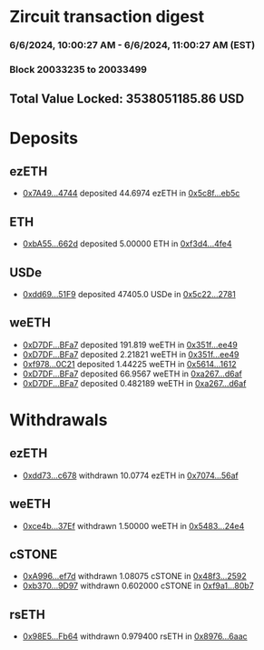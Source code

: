 # Zircuit transaction digest
### 6/6/2024, 10:00:27 AM - 6/6/2024, 11:00:27 AM (EST)
### Block 20033235 to 20033499

## Total Value Locked: 3538051185.86 USD

# Deposits
## ezETH
- [0x7A49...4744](https://etherscan.io/address/0x7A493Be5c2ce014cD049Bf178a1ac0Db1B434744) deposited 44.6974 ezETH in [0x5c8f...eb5c](https://etherscan.io/tx/0x7A493Be5c2ce014cD049Bf178a1ac0Db1B434744)
## ETH
- [0xbA55...662d](https://etherscan.io/address/0xbA55BDbF959DF826dA6c35487eB15FaD2164662d) deposited 5.00000 ETH in [0xf3d4...4fe4](https://etherscan.io/tx/0xbA55BDbF959DF826dA6c35487eB15FaD2164662d)
## USDe
- [0xdd69...51F9](https://etherscan.io/address/0xdd69b89ba0c3ba33AA049BC5b371Cd29B74751F9) deposited 47405.0 USDe in [0x5c22...2781](https://etherscan.io/tx/0xdd69b89ba0c3ba33AA049BC5b371Cd29B74751F9)
## weETH
- [0xD7DF...BFa7](https://etherscan.io/address/0xD7DF7E085214743530afF339aFC420c7c720BFa7) deposited 191.819 weETH in [0x351f...ee49](https://etherscan.io/tx/0xD7DF7E085214743530afF339aFC420c7c720BFa7)
- [0xD7DF...BFa7](https://etherscan.io/address/0xD7DF7E085214743530afF339aFC420c7c720BFa7) deposited 2.21821 weETH in [0x351f...ee49](https://etherscan.io/tx/0xD7DF7E085214743530afF339aFC420c7c720BFa7)
- [0xf978...0C21](https://etherscan.io/address/0xf9785a9F81c541FDa5fa77827201309831000C21) deposited 1.44225 weETH in [0x5614...1612](https://etherscan.io/tx/0xf9785a9F81c541FDa5fa77827201309831000C21)
- [0xD7DF...BFa7](https://etherscan.io/address/0xD7DF7E085214743530afF339aFC420c7c720BFa7) deposited 66.9567 weETH in [0xa267...d6af](https://etherscan.io/tx/0xD7DF7E085214743530afF339aFC420c7c720BFa7)
- [0xD7DF...BFa7](https://etherscan.io/address/0xD7DF7E085214743530afF339aFC420c7c720BFa7) deposited 0.482189 weETH in [0xa267...d6af](https://etherscan.io/tx/0xD7DF7E085214743530afF339aFC420c7c720BFa7)
# Withdrawals
## ezETH
- [0xdd73...c678](https://etherscan.io/address/0xdd73A888Bc31634Dbd5788263E23e072A2A9c678) withdrawn 10.0774 ezETH in [0x7074...56af](https://etherscan.io/tx/0xdd73A888Bc31634Dbd5788263E23e072A2A9c678)
## weETH
- [0xce4b...37Ef](https://etherscan.io/address/0xce4b26E21cdC9ceb0E9709feDf6aC08892D037Ef) withdrawn 1.50000 weETH in [0x5483...24e4](https://etherscan.io/tx/0xce4b26E21cdC9ceb0E9709feDf6aC08892D037Ef)
## cSTONE
- [0xA996...ef7d](https://etherscan.io/address/0xA996b777171dBDAF586668A0FB49D56B58B0ef7d) withdrawn 1.08075 cSTONE in [0x48f3...2592](https://etherscan.io/tx/0xA996b777171dBDAF586668A0FB49D56B58B0ef7d)
- [0xb370...9D97](https://etherscan.io/address/0xb3701bfF4e1ef15eCaEE2e366f18BB2856F29D97) withdrawn 0.602000 cSTONE in [0xf9a1...80b7](https://etherscan.io/tx/0xb3701bfF4e1ef15eCaEE2e366f18BB2856F29D97)
## rsETH
- [0x98E5...Fb64](https://etherscan.io/address/0x98E59fCAFA8ed5A288A74D03D144d3FB42ADFb64) withdrawn 0.979400 rsETH in [0x8976...6aac](https://etherscan.io/tx/0x98E59fCAFA8ed5A288A74D03D144d3FB42ADFb64)
